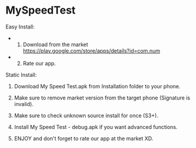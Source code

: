 MySpeedTest
===========
Easy Install:
  
  * 1) Download from the market https://play.google.com/store/apps/details?id=com.num

  * 2) Rate our app.

Static Install:
 
  1) Download My Speed Test.apk from Installation folder to your phone. 
 
  2) Make sure to remove market version from the target phone (Signature is invalid).
 
  3) Make sure to check unknown source install for once (S3+). 
 
  4) Install My Speed Test - debug.apk if you want advanced functions.
 
  5) ENJOY and don't forget to rate our app at the market XD.
 
